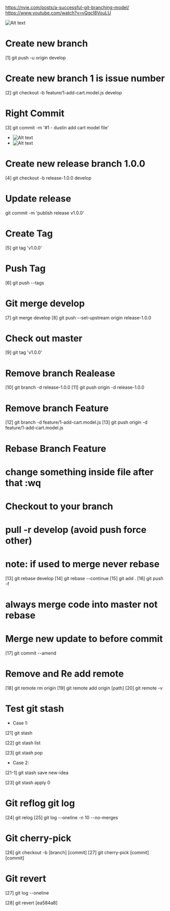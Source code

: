 https://nvie.com/posts/a-successful-git-branching-model/
https://www.youtube.com/watch?v=vQgcl8VouLU

![Alt text](image.png)

# Create new branch

[1] git push -u origin develop

# Create new branch 1 is issue number

[2] git checkout -b feature/1-add-cart.model.js develop

# Right Commit

[3] git commit -m '#1 - dustin add cart model file'

- ![Alt text](image-1.png)
- ![Alt text](image-2.png)

# Create new release branch 1.0.0

[4] git checkout -b release-1.0.0 develop

# Update release

git commit -m 'publish release v1.0.0'

# Create Tag

[5] git tag 'v1.0.0'

# Push Tag

[6] git push --tags

# Git merge develop

[7] git merge develop [8] git push --set-upstream origin release-1.0.0

# Check out master

[9] git tag 'v1.0.0'

# Remove branch Realease

[10] git branch -d release-1.0.0 [11] git push origin -d release-1.0.0

# Remove branch Feature

[12] git branch -d feature/1-add-cart.model.js [13] git push origin -d
feature/1-add-cart.model.js

# Rebase Branch Feature

# change something inside file after that :wq

# Checkout to your branch

# pull -r develop (avoid push force other)

# note: if used to merge never rebase

[13] git rebase develop [14] git rebase --continue [15] git add . [16] git push
-f

# always merge code into master not rebase

# Merge new update to before commit

[17] git commit --amend

# Remove and Re add remote

[18] git remote rm origin [19] git remote add origin [path] [20] git remote -v

# Test git stash

- Case 1:

[21] git stash

[22] git stash list

[23] git stash pop

- Case 2:

[21-1] git stash save new-idea

[23] git stash apply 0

# Git reflog git log

[24] git relog [25] git log --oneline -n 10 --no-merges

# Git cherry-pick

[26] git checkout -b [branch] [commit] [27] git cherry-pick [commit] [commit]

# Git revert

[27] git log --oneline

[28] git revert [ea584a8]
